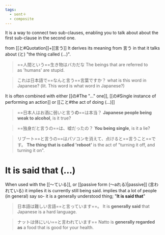 ```yaml
---
tags:
  - sent＋
  - composite
---
```

It is a way to connect two sub-clauses, enabling you to talk about about the first sub-clause in the second one.  

from [[と#Quotation]]+[[言う]]
It derives its meaning from 言う in that it talks about (と) "the thing called (...)".
>==人間という==生き物はバカだな
>The beings that are referred to as 'humans' are stupid.

>これは日本語で==なんと言う==言葉ですか？
>what is this word in Japanese? (lit. This word is what word in Japanese?)

It is often combined with either [[の#The "..." one]], [[の#Single instance of performing an action]] or [[こと#the act of doing (...)]]
>==日本人はお酒に弱いと言う**の**==は本当？
>**Japanese people being weak to alcohol**, is it true?

>==独身だと言うの==は、嘘だったの？
>**You being single**, is it a lie?

>リブート==と言うの==はパソコンを消えて、点けると==言うこと==です。
>**The thing that is called 'reboot'** is the act of "turning it off, and turning it on".

# It is said that (...)
When used with the [[〜ている]], or [[passive form (〜aれる)|passive]] (言われている) it implies it is currently still being said.
implies that a lot of people (in general) say so- it is a generally understood thing; "**It is said that**"
>日本語は難しい言語==と言っています==。
>It is **generally said** that Japanese is a hard language.

>ナットは体にいい==と言われています==
>Natto is **generally regarded as** a food that is good for your health.